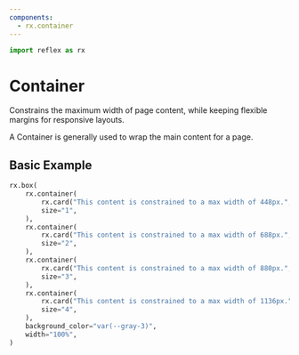 ```yaml
---
components:
  - rx.container
---
```


```python exec
import reflex as rx
```

# Container

Constrains the maximum width of page content, while keeping flexible margins
for responsive layouts.

A Container is generally used to wrap the main content for a page.

## Basic Example

```python demo
rx.box(
    rx.container(
        rx.card("This content is constrained to a max width of 448px.", width="100%"),
        size="1",
    ),
    rx.container(
        rx.card("This content is constrained to a max width of 688px.", width="100%"),
        size="2",
    ),
    rx.container(
        rx.card("This content is constrained to a max width of 880px.", width="100%"),
        size="3",
    ),
    rx.container(
        rx.card("This content is constrained to a max width of 1136px.", width="100%"),
        size="4",
    ),
    background_color="var(--gray-3)",
    width="100%",
)
```
